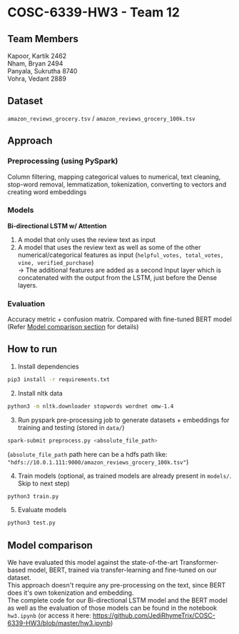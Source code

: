 # COSC-6339-HW3 - Team 12

## Team Members

Kapoor, Kartik  2462 \
Nham, Bryan 2494 \
Panyala, Sukrutha 8740 \
Vohra, Vedant 2889

## Dataset

`amazon_reviews_grocery.tsv` / `amazon_reviews_grocery_100k.tsv`

## Approach

### Preprocessing (using PySpark)

Column filtering, mapping categorical values to numerical, text cleaning, stop-word removal, lemmatization, tokenization, converting to vectors and creating word embeddings

### Models

**Bi-directional LSTM w/ Attention**

1. A model that only uses the review text as input
2. A model that uses the review text as well as some of the other numerical/categorical features as input (`helpful_votes, total_votes, vine, verified_purchase`) \
    -> The additional features are added as a second Input layer which is concatenated with the output from the LSTM, just before the Dense layers.

### Evaluation

Accuracy metric + confusion matrix. Compared with fine-tuned BERT model (Refer [Model comparison section](#model-comparison) for details)

## How to run

1. Install dependencies

```bash
pip3 install -r requirements.txt
```

2. Install nltk data

```bash
python3 -m nltk.downloader stopwords wordnet omw-1.4
```

3. Run pyspark pre-processing job to generate datasets + embeddings for training and testing (stored in `data/`)

```bash
spark-submit preprocess.py <absolute_file_path>
```

  (`absolute_file_path` path here can be a hdfs path like: `"hdfs://10.0.1.111:9000/amazon_reviews_grocery_100k.tsv"`)

4. Train models (optional, as trained models are already present in `models/`. Skip to next step)

```bash
python3 train.py
```

5. Evaluate models

```bash
python3 test.py
```

## Model comparison

We have evaluated this model against the state-of-the-art Transformer-based model, BERT, trained via transfer-learning and fine-tuned on our dataset. \
This approach doesn't require any pre-processing on the text, since BERT does it's own tokenization and embedding. \
The complete code for our Bi-directional LSTM model and the BERT model as well as the evaluation of those models can be found in the notebook `hw3.ipynb` (or access it here: <https://github.com/JediRhymeTrix/COSC-6339-HW3/blob/master/hw3.ipynb>)
